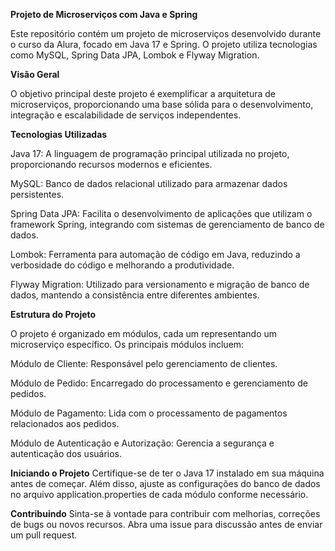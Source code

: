 
**Projeto de Microserviços com Java e Spring**

Este repositório contém um projeto de microserviços desenvolvido durante o curso da Alura, focado em Java 17 e Spring. O projeto utiliza tecnologias como MySQL, Spring Data JPA, Lombok e Flyway Migration.

**Visão Geral**

O objetivo principal deste projeto é exemplificar a arquitetura de microserviços, proporcionando uma base sólida para o desenvolvimento, integração e escalabilidade de serviços independentes.

**Tecnologias Utilizadas**

Java 17: A linguagem de programação principal utilizada no projeto, proporcionando recursos modernos e eficientes.

MySQL: Banco de dados relacional utilizado para armazenar dados persistentes.

Spring Data JPA: Facilita o desenvolvimento de aplicações que utilizam o framework Spring, integrando com sistemas de gerenciamento de banco de dados.

Lombok: Ferramenta para automação de código em Java, reduzindo a verbosidade do código e melhorando a produtividade.

Flyway Migration: Utilizado para versionamento e migração de banco de dados, mantendo a consistência entre diferentes ambientes.

**Estrutura do Projeto**

O projeto é organizado em módulos, cada um representando um microserviço específico. Os principais módulos incluem:

Módulo de Cliente: Responsável pelo gerenciamento de clientes.

Módulo de Pedido: Encarregado do processamento e gerenciamento de pedidos.

Módulo de Pagamento: Lida com o processamento de pagamentos relacionados aos pedidos.

Módulo de Autenticação e Autorização: Gerencia a segurança e autenticação dos usuários.

**Iniciando o Projeto**
Certifique-se de ter o Java 17 instalado em sua máquina antes de começar. Além disso, ajuste as configurações do banco de dados no arquivo application.properties de cada módulo conforme necessário.

**Contribuindo**
Sinta-se à vontade para contribuir com melhorias, correções de bugs ou novos recursos. Abra uma issue para discussão antes de enviar um pull request.
